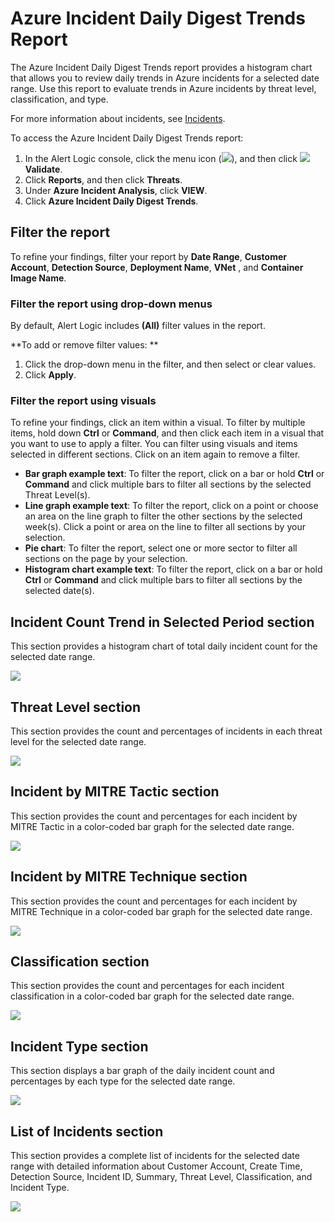 # Azure Incident Daily Digest Trends Report

The  Azure Incident Daily Digest Trends report provides a histogram chart that allows you to review daily trends in Azure incidents for a selected date range.   Use this report to evaluate trends in Azure incidents by threat level, classification, and type.

For more information about incidents, see [Incidents](../../../incidents.md).

To access the Azure Incident Daily Digest Trends report:

1. In the Alert Logic console, click the menu icon (![](../../../../Resources/Images/dashboard/menu-icon.png)), and then click ![](../../../../Resources/Images/dashboard/validate-icon.png)**Validate**.
2. Click **Reports**, and then click **Threats**.
3. Under **Azure Incident Analysis**, click **VIEW**.
4. Click **Azure Incident Daily Digest Trends**.

## Filter the report 

To refine your findings, filter your report by **Date Range**, **Customer Account**, **Detection Source**, **Deployment Name**, **VNet** , and **Container Image Name**.

### Filter the report using drop-down menus

By default, Alert Logic includes **(All)** filter values in the report.

**To add or remove filter values: **

1. Click the drop-down menu in the filter, and then select or clear values.
2. Click **Apply**.

### Filter the report using visuals

To refine your findings, click an item within a visual. To filter by multiple items, hold down **Ctrl** or **Command**, and then click each item in a visual that you want  to use to apply a filter. You can filter using visuals and items  selected in different sections. Click on an item again to remove a filter.

* **Bar graph example text**: To filter the report, click on a bar or hold **Ctrl** or **Command** and click  multiple bars to filter all sections by the selected Threat Level(s).
* **Line graph example text**: To filter the report, click on a point or choose an area on the line graph to filter the other sections by the selected week(s). Click a point or area on the line to filter all sections by your selection.
* **Pie chart**: To filter the report, select one or more sector to filter all sections on the page by your selection.
* **Histogram chart example text**: To filter the report, click on a bar or hold **Ctrl** or **Command** and click  multiple bars to filter all sections by the selected date(s).

## Incident Count Trend in Selected Period section

This section provides  a histogram chart of total daily incident count for the selected date range.

![](../../../../Resources/Images/Reports/incident-daily-digest-trends/incident-count-trend.PNG)

## Threat Level section

This section provides the count and percentages of incidents in each threat level for the selected date range.

![](../../../../Resources/Images/Reports/incident-daily-digest-trends/threat-level.PNG)

## Incident by MITRE Tactic section

This section provides the count and percentages for each incident by MITRE Tactic in a color-coded bar graph for the selected date range.

![](../../../../Resources/Images/Reports/incident-daily-digest/incident-MITRE-tactic.png)

## Incident by MITRE Technique section

This section provides the count and percentages for each incident by MITRE Technique in a color-coded bar graph for the selected date range.

![](../../../../Resources/Images/Reports/incident-daily-digest/incident-MITRE-technique.png)

## Classification section

This section provides the count and percentages for each incident classification in a color-coded bar graph for the selected date range.

![](../../../../Resources/Images/Reports/incident-daily-digest-trends/classification.PNG)

## Incident Type section

This section displays a bar graph of the daily incident count and percentages by each type for the selected date range.

![](../../../../Resources/Images/Reports/incident-daily-digest-trends/incident-type.PNG)

## List of Incidents section

This section provides a complete list of incidents for the selected date range with detailed information about Customer Account, Create Time, Detection Source, Incident ID, Summary, Threat Level, Classification, and Incident Type.

![](../../../../Resources/Images/Reports/incident-daily-digest-trends/list-incidents.png)
